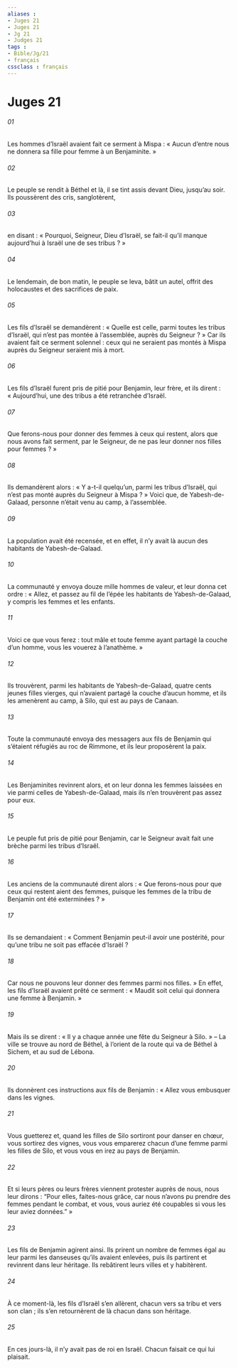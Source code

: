 ```yaml
---
aliases : 
- Juges 21
- Juges 21
- Jg 21
- Judges 21
tags : 
- Bible/Jg/21
- français
cssclass : français
---
```


# Juges 21

###### 01
Les hommes d’Israël avaient fait ce serment à Mispa : « Aucun d’entre nous ne donnera sa fille pour femme à un Benjaminite. »
###### 02
Le peuple se rendit à Béthel et là, il se tint assis devant Dieu, jusqu’au soir. Ils poussèrent des cris, sanglotèrent,
###### 03
en disant : « Pourquoi, Seigneur, Dieu d’Israël, se fait-il qu’il manque aujourd’hui à Israël une de ses tribus ? »
###### 04
Le lendemain, de bon matin, le peuple se leva, bâtit un autel, offrit des holocaustes et des sacrifices de paix.
###### 05
Les fils d’Israël se demandèrent : « Quelle est celle, parmi toutes les tribus d’Israël, qui n’est pas montée à l’assemblée, auprès du Seigneur ? » Car ils avaient fait ce serment solennel : ceux qui ne seraient pas montés à Mispa auprès du Seigneur seraient mis à mort.
###### 06
Les fils d’Israël furent pris de pitié pour Benjamin, leur frère, et ils dirent : « Aujourd’hui, une des tribus a été retranchée d’Israël.
###### 07
Que ferons-nous pour donner des femmes à ceux qui restent, alors que nous avons fait serment, par le Seigneur, de ne pas leur donner nos filles pour femmes ? »
###### 08
Ils demandèrent alors : « Y a-t-il quelqu’un, parmi les tribus d’Israël, qui n’est pas monté auprès du Seigneur à Mispa ? » Voici que, de Yabesh-de-Galaad, personne n’était venu au camp, à l’assemblée.
###### 09
La population avait été recensée, et en effet, il n’y avait là aucun des habitants de Yabesh-de-Galaad.
###### 10
La communauté y envoya douze mille hommes de valeur, et leur donna cet ordre : « Allez, et passez au fil de l’épée les habitants de Yabesh-de-Galaad, y compris les femmes et les enfants.
###### 11
Voici ce que vous ferez : tout mâle et toute femme ayant partagé la couche d’un homme, vous les vouerez à l’anathème. »
###### 12
Ils trouvèrent, parmi les habitants de Yabesh-de-Galaad, quatre cents jeunes filles vierges, qui n’avaient partagé la couche d’aucun homme, et ils les amenèrent au camp, à Silo, qui est au pays de Canaan.
###### 13
Toute la communauté envoya des messagers aux fils de Benjamin qui s’étaient réfugiés au roc de Rimmone, et ils leur proposèrent la paix.
###### 14
Les Benjaminites revinrent alors, et on leur donna les femmes laissées en vie parmi celles de Yabesh-de-Galaad, mais ils n’en trouvèrent pas assez pour eux.
###### 15
Le peuple fut pris de pitié pour Benjamin, car le Seigneur avait fait une brèche parmi les tribus d’Israël.
###### 16
Les anciens de la communauté dirent alors : « Que ferons-nous pour que ceux qui restent aient des femmes, puisque les femmes de la tribu de Benjamin ont été exterminées ? »
###### 17
Ils se demandaient : « Comment Benjamin peut-il avoir une postérité, pour qu’une tribu ne soit pas effacée d’Israël ?
###### 18
Car nous ne pouvons leur donner des femmes parmi nos filles. » En effet, les fils d’Israël avaient prêté ce serment : « Maudit soit celui qui donnera une femme à Benjamin. »
###### 19
Mais ils se dirent : « Il y a chaque année une fête du Seigneur à Silo. » – La ville se trouve au nord de Béthel, à l’orient de la route qui va de Béthel à Sichem, et au sud de Lébona.
###### 20
Ils donnèrent ces instructions aux fils de Benjamin :
« Allez vous embusquer dans les vignes.
###### 21
Vous guetterez et, quand les filles de Silo sortiront pour danser en chœur, vous sortirez des vignes, vous vous emparerez chacun d’une femme parmi les filles de Silo, et vous vous en irez au pays de Benjamin.
###### 22
Et si leurs pères ou leurs frères viennent protester auprès de nous, nous leur dirons : “Pour elles, faites-nous grâce, car nous n’avons pu prendre des femmes pendant le combat, et vous, vous auriez été coupables si vous les leur aviez données.” »
###### 23
Les fils de Benjamin agirent ainsi. Ils prirent un nombre de femmes égal au leur parmi les danseuses qu’ils avaient enlevées, puis ils partirent et revinrent dans leur héritage. Ils rebâtirent leurs villes et y habitèrent.
###### 24
À ce moment-là, les fils d’Israël s’en allèrent, chacun vers sa tribu et vers son clan ; ils s’en retournèrent de là chacun dans son héritage.
###### 25
En ces jours-là, il n’y avait pas de roi en Israël. Chacun faisait ce qui lui plaisait.
